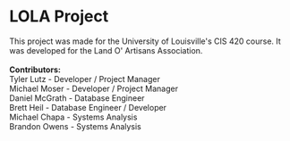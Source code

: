 # LOLA Project
This project was made for the University of Louisville's CIS 420 course. It was developed for the Land O' Artisans Association.
<br />
<br />
<b>Contributors:</b><br />
    Tyler Lutz - Developer / Project Manager<br />
    Michael Moser - Developer / Project Manager<br />
    Daniel McGrath - Database Engineer<br />
    Brett Heil - Database Engineer / Developer<br />
    Michael Chapa - Systems Analysis<br />
    Brandon Owens - Systems Analysis
